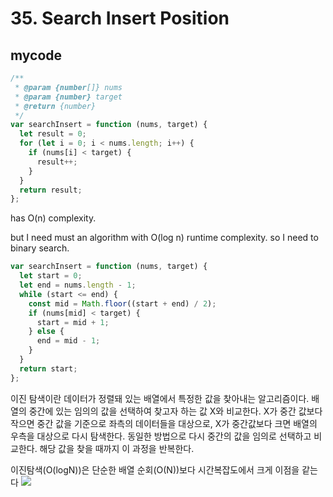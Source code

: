 # 35. Search Insert Position

## mycode

```javascript
/**
 * @param {number[]} nums
 * @param {number} target
 * @return {number}
 */
var searchInsert = function (nums, target) {
  let result = 0;
  for (let i = 0; i < nums.length; i++) {
    if (nums[i] < target) {
      result++;
    }
  }
  return result;
};
```

has O(n) complexity.

but I need must an algorithm with O(log n) runtime complexity. so I need to binary search.

```javascript
var searchInsert = function (nums, target) {
  let start = 0;
  let end = nums.length - 1;
  while (start <= end) {
    const mid = Math.floor((start + end) / 2);
    if (nums[mid] < target) {
      start = mid + 1;
    } else {
      end = mid - 1;
    }
  }
  return start;
};
```

이진 탐색이란 데이터가 정렬돼 있는 배열에서 특정한 값을 찾아내는 알고리즘이다.
배열의 중간에 있는 임의의 값을 선택하여 찾고자 하는 값 X와 비교한다. X가 중간 값보다 작으면 중간 값을 기준으로 좌측의 데이터들을 대상으로, X가 중간값보다 크면 배열의 우측을 대상으로 다시 탐색한다. 동일한 방법으로 다시 중간의 값을 임의로 선택하고 비교한다. 해당 값을 찾을 때까지 이 과정을 반복한다.

이진탐색(O(logN))은 단순한 배열 순회(O(N))보다 시간복잡도에서 크게 이점을 같는다
<img src="https://media.vlpt.us/images/devjade/post/8f61bd71-f637-4641-9521-17dd99cd5223/image.png">
